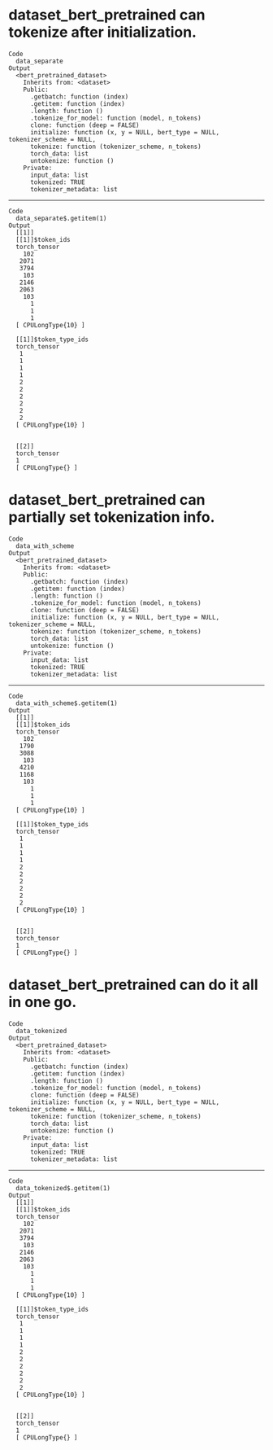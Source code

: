# dataset_bert_pretrained can tokenize after initialization.

    Code
      data_separate
    Output
      <bert_pretrained_dataset>
        Inherits from: <dataset>
        Public:
          .getbatch: function (index) 
          .getitem: function (index) 
          .length: function () 
          .tokenize_for_model: function (model, n_tokens) 
          clone: function (deep = FALSE) 
          initialize: function (x, y = NULL, bert_type = NULL, tokenizer_scheme = NULL, 
          tokenize: function (tokenizer_scheme, n_tokens) 
          torch_data: list
          untokenize: function () 
        Private:
          input_data: list
          tokenized: TRUE
          tokenizer_metadata: list

---

    Code
      data_separate$.getitem(1)
    Output
      [[1]]
      [[1]]$token_ids
      torch_tensor
        102
       2071
       3794
        103
       2146
       2063
        103
          1
          1
          1
      [ CPULongType{10} ]
      
      [[1]]$token_type_ids
      torch_tensor
       1
       1
       1
       1
       2
       2
       2
       2
       2
       2
      [ CPULongType{10} ]
      
      
      [[2]]
      torch_tensor
      1
      [ CPULongType{} ]
      

# dataset_bert_pretrained can partially set tokenization info.

    Code
      data_with_scheme
    Output
      <bert_pretrained_dataset>
        Inherits from: <dataset>
        Public:
          .getbatch: function (index) 
          .getitem: function (index) 
          .length: function () 
          .tokenize_for_model: function (model, n_tokens) 
          clone: function (deep = FALSE) 
          initialize: function (x, y = NULL, bert_type = NULL, tokenizer_scheme = NULL, 
          tokenize: function (tokenizer_scheme, n_tokens) 
          torch_data: list
          untokenize: function () 
        Private:
          input_data: list
          tokenized: TRUE
          tokenizer_metadata: list

---

    Code
      data_with_scheme$.getitem(1)
    Output
      [[1]]
      [[1]]$token_ids
      torch_tensor
        102
       1790
       3088
        103
       4210
       1168
        103
          1
          1
          1
      [ CPULongType{10} ]
      
      [[1]]$token_type_ids
      torch_tensor
       1
       1
       1
       1
       2
       2
       2
       2
       2
       2
      [ CPULongType{10} ]
      
      
      [[2]]
      torch_tensor
      1
      [ CPULongType{} ]
      

# dataset_bert_pretrained can do it all in one go.

    Code
      data_tokenized
    Output
      <bert_pretrained_dataset>
        Inherits from: <dataset>
        Public:
          .getbatch: function (index) 
          .getitem: function (index) 
          .length: function () 
          .tokenize_for_model: function (model, n_tokens) 
          clone: function (deep = FALSE) 
          initialize: function (x, y = NULL, bert_type = NULL, tokenizer_scheme = NULL, 
          tokenize: function (tokenizer_scheme, n_tokens) 
          torch_data: list
          untokenize: function () 
        Private:
          input_data: list
          tokenized: TRUE
          tokenizer_metadata: list

---

    Code
      data_tokenized$.getitem(1)
    Output
      [[1]]
      [[1]]$token_ids
      torch_tensor
        102
       2071
       3794
        103
       2146
       2063
        103
          1
          1
          1
      [ CPULongType{10} ]
      
      [[1]]$token_type_ids
      torch_tensor
       1
       1
       1
       1
       2
       2
       2
       2
       2
       2
      [ CPULongType{10} ]
      
      
      [[2]]
      torch_tensor
      1
      [ CPULongType{} ]
      


